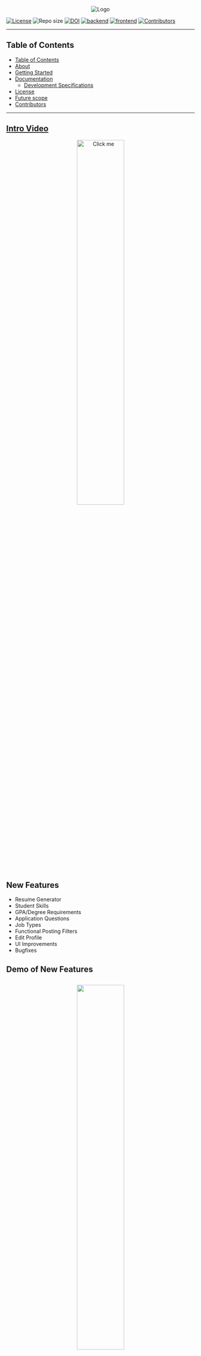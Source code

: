 <!-- ![Logo](./assets/Edu_Setu_Logo.gif) -->

<p align="center">
  <img src="./assets/Edu_Setu_Logo.gif" alt="Logo"/>
</p>


[![License](https://img.shields.io/github/license/jayrajmulani/group1-se-homeworks)](https://github.com/jayrajmulani/group2-se-homeworks/blob/main/LICENSE)
![Repo size](https://img.shields.io/github/repo-size/rohanssrao/edu-setu)
[![DOI](https://zenodo.org/badge/563549628.svg)](https://zenodo.org/badge/latestdoi/563549628)
[![backend](https://github.com/rohanssrao/edu-setu/actions/workflows/auto_test.yml/badge.svg)](https://github.com/rohanssrao/edu-setu/actions/workflows/auto_test.yml)
[![frontend](https://github.com/rohanssrao/edu-setu/actions/workflows/build_test_react.yml/badge.svg)](https://github.com/rohanssrao/edu-setu/actions/workflows/build_test_react.yml)
[![Contributors](https://img.shields.io/github/contributors/rohanssrao/edu-setu)](https://github.com/rohanssrao/edu-setu/graphs/contributors)

---

## Table of Contents

- [Table of Contents](#table-of-contents)
- [About](#about)
- [Getting Started](#getting-started)
- [Documentation](#documentation)
  - [Development Specifications](#development-specifications)
- [License](#license)
- [Future scope](#future-scope)
- [Contributors](#contributors)

---

<a href="https://app.animaker.com/animo/xJq8qgUlHE0MX9wp/"><h2>Intro Video</h2></a>

<p align="center">
  <a href="https://app.animaker.com/animo/xJq8qgUlHE0MX9wp/"><img src="./assets/video1.png" alt="Click me" width="50%" height="50%"/></a>
</p>

## New Features
* Resume Generator
* Student Skills
* GPA/Degree Requirements
* Application Questions
* Job Types
* Functional Posting Filters
* Edit Profile
* UI Improvements
* Bugfixes


## Demo of New Features
[<p align="center"><img src="https://i3.ytimg.com/vi/cVp6sCb1FUc/maxresdefault.jpg" width="50%" /></p>](https://www.youtube.com/watch?v=cVp6sCb1FUc)
---

## About


"Setu" literally translates to "Bridge" in Hindi.

Our project, Edu-Setu, as the name suggests, is a portal that bridges opportunities and can be immensely helpful in the education domain. We all know how cumbersome it can be to manage emails, segregate the important ones and keeping track of the _Loooooooonnngggggg_ mail chains. Opportunities get buried under these tons and tons of emails.

You might be wondering "what" opportunities exactly? Well, the one that every studnet desires to have and every professor usually need to offer! Yes, Edu-Setu facilitates professors to post opportunities for students which may include, but not liimited to:

- Research Opportunities
- Part time roles (On Campus)
- Project Opportunities
- Volunteering Opportunities

And, as you might have guessed, students can come in to apply and connect with the professors via this portal. Edu-Setu keeps the track of all the postings and applications, removing the hassle of "emailing" the professor and waiting for the opportunities to get buried.

Resume Editing Tool
Creating a personalized résumé for different job requirements can be a tedious task. That's why we developed a résumé-building tool to simplify this process. Our tool allows users to easily upload and organize their education, personal information, extracurricular activities, work experience, and skills. With just a few clicks, they can customize their résumé to match the requirements of a specific job and then download it as a PDF. Unlike many other résumé-building tools, our tool uses a professional, clean template that is suitable for job applications.

---

## Getting Started

The project is Dockerized to allow for portability and scalability. It uses a cloud database hosted with Oracle Cloud's free tier.

### Follow the below steps to get started:

1. [Install Docker](https://docs.docker.com/get-docker/), if it's not already installed in your system!
2. Start Docker Desktop.
3. Clone this repository.
4. Navigate to directory `code` and run the following:

```
docker compose up --build
```

5. Navigate to [localhost:3000](http://localhost:3000) to your browser.
6. Hit register to create your account.
7. Login to begin bridging opportunities!

### Alternative run method:
1. Clone the repository
2. In `code/backend`, run the following commands

```
pip3 install -r requirements.txt
flask run
```

3. Open a new terminal
4. In `code/frontend`, run the following commands

```
npm install
npm start
```
or 
```
npm install
npm run build
npm install -g serve
serve -s build -l 3000
```
5. Navigate to [localhost:3000](http://localhost:3000) to your browser.
6. Hit register to create your account
7. Login to begin bridging opportunities!

---

## Documentation

Documenation is contained in `code/docs`
<br/>

### Development Specifications

![Docker](https://img.shields.io/badge/docker-%230db7ed.svg?style=for-the-badge&logo=docker&logoColor=white)

![ReactJS](https://img.shields.io/badge/React-20232A?style=for-the-badge&logo=react&logoColor=61DAFB)

![Python](https://img.shields.io/badge/Python-FFD43B?style=for-the-badge&logo=python&logoColor=blue)

![Oracle](https://img.shields.io/badge/Oracle-F80000?style=for-the-badge&logo=Oracle&logoColor=white)

The portal is developed with the above mentioned tech-stack. Detailed documentation for each component can be found as below:

1. [Backend](./code/backend/README.md)
2. [Frontend](./code/ui/README.md)

## License

This project is licensed under [MIT](https://mit-license.org/).

Further details regarding the license can be found [here](https://github.com/jayrajmulani/group1-se-homeworks/blob/main/LICENSE).

<a href="https://app.animaker.com/animo/xJq8qgUlHE0MX9wp/"><h2>Why FORK our project</h2></a>

<p align="center">
  <a href="https://app.animaker.com/animo/U8kmFueXtw7EeXdL/"><img src="./assets/video2.png" alt="Click me" width="50%" height="50%"/></a>
</p>

## Contributors

- [Jayraj Mulani](https://github.com/jayrajmulani)
- [Yashasya Shah](https://github.com/Yashasya)
- [Harshil Sanghvi](https://github.com/Harshil47)
- [Dhrumil Shah](https://github.com/Dhrumil0310)
- [Anisha Chazhoor](https://github.com/anishasc99)
